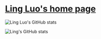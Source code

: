 # [Ling Luo's home page](https://lingluodlut.github.io/)

![Ling Luo's GitHub stats](https://github-readme-stats.vercel.app/api?username=lingluodlut&include_all_commits=true)

![Ling's GitHub stats](https://github-readme-stats.vercel.app/api?username=lingluodlut&bg_color=30,e96443,904e95&title_color=fff&text_color=fff)
